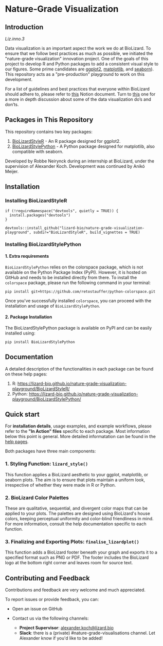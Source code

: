 # Nature-Grade Visualization 

## Introduction

_Liz.inno.3_

Data visualization is an important aspect the work we do at BioLizard. To ensure that we follow best practices as much as possible, we initiated the "nature-grade visualization" innovation project. One of the goals of this project to develop R and Python packages to add a consistent visual style to our figures. Some prime candidates are [ggplot2](https://cran.r-project.org/web/packages/ggplot2/index.html), [matplotlib](https://matplotlib.org/), and [seaborn](https://seaborn.pydata.org/)). This repository acts as a "pre-production" playground to work on this development.

For a list of guidelines and best practices that everyone within BioLizard should adhere to, please refer to [this](https://www.notion.so/biolizard/Data-visualization-best-practices-a5a056f107584951af6e6dc8befe1d66?pvs=4) Notion document. Turn to [this](https://www.notion.so/3c8b944dcc974b3791f9fee398a6d346?pvs=21) one for a more in depth discussion about some of the data visualization do’s and don’ts.

## Packages in This Repository

This repository contains two key packages:

1. [BioLizardStyleR](https://lizard-bio.github.io/nature-grade-visualization-playground/BioLizardStyleR/) - An R package designed for ggplot2.
2. [BioLizardStylePython](https://lizard-bio.github.io/nature-grade-visualization-playground/BioLizardStylePython/) - A Python package designed for matplotlib, also compatible with seaborn.

Developed by Robbe Neirynck during an internship at BioLizard, under the supervision of Alexander Koch.
Development was continued by Anikó Meijer.

## Installation

### Installing BioLizardStyleR

```{r}
if (!requireNamespace("devtools", quietly = TRUE)) {
  install.packages("devtools")
}

devtools::install_github("lizard-bio/nature-grade-visualization-playground", subdir="BioLizardStyleR", build_vignettes = TRUE)

```

### Installing BioLizardStylePython

#### 1. Extra requirements

`BioLizardStylePython` relies on the colorspace package, which is not available on the Python Package Index (PyPI). However, it is hosted on GitHub and needs to be installed directly from there. To install the `colorspace` package, please run the following command in your terminal:
```
pip install git+https://github.com/retostauffer/python-colorspace.git
```
Once you've successfully installed `colorspace`, you can proceed with the installation and usage of `BioLizardStylePython`.

#### 2. Package Installation

The BioLizardStylePython package is available on PyPI and can be easily installed using:
```
pip install BioLizardStylePython
```

## Documentation

A detailed description of the functionalities in each package can be found on these help pages:

1. R: https://lizard-bio.github.io/nature-grade-visualization-playground/BioLizardStyleR/
2. Python: https://lizard-bio.github.io/nature-grade-visualization-playground/BioLizardStylePython/

## Quick start

For **installation details**, usage examples, and example workflows, please refer to the **"In Action" files** specific to each package. Most information below this point is general. More detailed informatation can be found in the [help pages](https://lizard-bio.github.io/nature-grade-visualization-playground/).

Both packages have three main components:

### 1. Styling Function: `lizard_style()`

This function applies a BioLizard aesthetic to your ggplot, matplotlib, or seaborn plots. The aim is to ensure that plots maintain a uniform look, irrespective of whether they were made in R or Python.

### 2. BioLizard Color Palettes

These are qualitative, sequential, and divergent color maps that can be applied to your plots. The palettes are designed using BioLizard's house colors, keeping perceptual uniformity and color-blind friendliness in mind. For more information, consult the help documentation specific to each function.

### 3. Finalizing and Exporting Plots: `finalise_lizardplot()`

This function adds a BioLizard footer beneath your graph and exports it to a specified format such as PNG or PDF. The footer includes the BioLizard logo at the bottom right corner and leaves room for source text.


## Contributing and Feedback

Contributions and feedback are very welcome and much appreciated. 

To report issues or provide feedback, you can:

- Open an issue on GitHub
- Contact us via the following channels:
  
  - **Project Supervisor**: [alexander.koch@lizard.bio](mailto:Alexander.koch@lizard.bio)
  - **Slack**: there is a (private) #nature-grade-visualisations channel. Let Alexander know if you'd like to be added!
